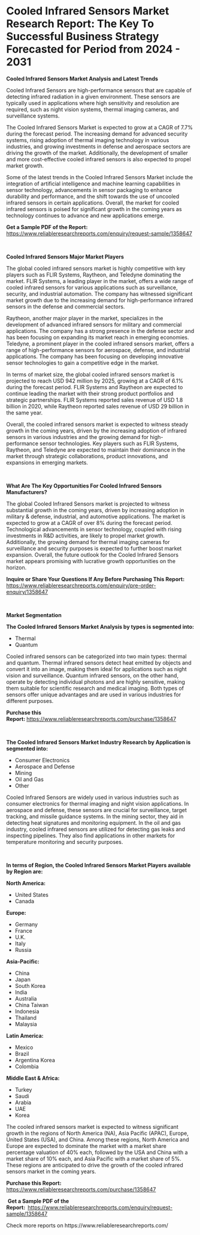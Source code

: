 <p><h1>Cooled Infrared Sensors Market Research Report: The Key To Successful Business Strategy Forecasted for Period from 2024 - 2031</h1></p><p><strong>Cooled Infrared Sensors Market Analysis and Latest Trends</strong></p>
<p><p>Cooled Infrared Sensors are high-performance sensors that are capable of detecting infrared radiation in a given environment. These sensors are typically used in applications where high sensitivity and resolution are required, such as night vision systems, thermal imaging cameras, and surveillance systems.</p><p>The Cooled Infrared Sensors Market is expected to grow at a CAGR of 7.7% during the forecast period. The increasing demand for advanced security systems, rising adoption of thermal imaging technology in various industries, and growing investments in defense and aerospace sectors are driving the growth of the market. Additionally, the development of smaller and more cost-effective cooled infrared sensors is also expected to propel market growth.</p><p>Some of the latest trends in the Cooled Infrared Sensors Market include the integration of artificial intelligence and machine learning capabilities in sensor technology, advancements in sensor packaging to enhance durability and performance, and the shift towards the use of uncooled infrared sensors in certain applications. Overall, the market for cooled infrared sensors is poised for significant growth in the coming years as technology continues to advance and new applications emerge.</p></p>
<p><strong>Get a Sample PDF of the Report:&nbsp;</strong> <a href="https://www.reliableresearchreports.com/enquiry/request-sample/1358647">https://www.reliableresearchreports.com/enquiry/request-sample/1358647</a></p>
<p>&nbsp;</p>
<p><strong>Cooled Infrared Sensors Major Market Players</strong></p>
<p><p>The global cooled infrared sensors market is highly competitive with key players such as FLIR Systems, Raytheon, and Teledyne dominating the market. FLIR Systems, a leading player in the market, offers a wide range of cooled infrared sensors for various applications such as surveillance, security, and industrial automation. The company has witnessed significant market growth due to the increasing demand for high-performance infrared sensors in the defense and commercial sectors.</p><p>Raytheon, another major player in the market, specializes in the development of advanced infrared sensors for military and commercial applications. The company has a strong presence in the defense sector and has been focusing on expanding its market reach in emerging economies. Teledyne, a prominent player in the cooled infrared sensors market, offers a range of high-performance sensors for aerospace, defense, and industrial applications. The company has been focusing on developing innovative sensor technologies to gain a competitive edge in the market.</p><p>In terms of market size, the global cooled infrared sensors market is projected to reach USD 942 million by 2025, growing at a CAGR of 6.1% during the forecast period. FLIR Systems and Raytheon are expected to continue leading the market with their strong product portfolios and strategic partnerships. FLIR Systems reported sales revenue of USD 1.8 billion in 2020, while Raytheon reported sales revenue of USD 29 billion in the same year.</p><p>Overall, the cooled infrared sensors market is expected to witness steady growth in the coming years, driven by the increasing adoption of infrared sensors in various industries and the growing demand for high-performance sensor technologies. Key players such as FLIR Systems, Raytheon, and Teledyne are expected to maintain their dominance in the market through strategic collaborations, product innovations, and expansions in emerging markets.</p></p>
<p>&nbsp;</p>
<p><strong>What Are The Key Opportunities For Cooled Infrared Sensors Manufacturers?</strong></p>
<p><p>The global Cooled Infrared Sensors market is projected to witness substantial growth in the coming years, driven by increasing adoption in military & defense, industrial, and automotive applications. The market is expected to grow at a CAGR of over 8% during the forecast period. Technological advancements in sensor technology, coupled with rising investments in R&D activities, are likely to propel market growth. Additionally, the growing demand for thermal imaging cameras for surveillance and security purposes is expected to further boost market expansion. Overall, the future outlook for the Cooled Infrared Sensors market appears promising with lucrative growth opportunities on the horizon.</p></p>
<p><strong>Inquire or Share Your Questions If Any Before Purchasing This Report:</strong> <a href="https://www.reliableresearchreports.com/enquiry/pre-order-enquiry/1358647">https://www.reliableresearchreports.com/enquiry/pre-order-enquiry/1358647</a></p>
<p>&nbsp;</p>
<p><strong>Market Segmentation</strong></p>
<p><strong>The Cooled Infrared Sensors Market Analysis by types is segmented into:</strong></p>
<p><ul><li>Thermal</li><li>Quantum</li></ul></p>
<p><p>Cooled infrared sensors can be categorized into two main types: thermal and quantum. Thermal infrared sensors detect heat emitted by objects and convert it into an image, making them ideal for applications such as night vision and surveillance. Quantum infrared sensors, on the other hand, operate by detecting individual photons and are highly sensitive, making them suitable for scientific research and medical imaging. Both types of sensors offer unique advantages and are used in various industries for different purposes.</p></p>
<p><strong>Purchase this Report:&nbsp;</strong><a href="https://www.reliableresearchreports.com/purchase/1358647">https://www.reliableresearchreports.com/purchase/1358647</a></p>
<p>&nbsp;</p>
<p><strong>The Cooled Infrared Sensors Market Industry Research by Application is segmented into:</strong></p>
<p><ul><li>Consumer Electronics</li><li>Aerospace and Defense</li><li>Mining</li><li>Oil and Gas</li><li>Other</li></ul></p>
<p><p>Cooled Infrared Sensors are widely used in various industries such as consumer electronics for thermal imaging and night vision applications. In aerospace and defense, these sensors are crucial for surveillance, target tracking, and missile guidance systems. In the mining sector, they aid in detecting heat signatures and monitoring equipment. In the oil and gas industry, cooled infrared sensors are utilized for detecting gas leaks and inspecting pipelines. They also find applications in other markets for temperature monitoring and security purposes.</p></p>
<p>&nbsp;</p>
<p><strong>In terms of Region, the Cooled Infrared Sensors Market Players available by Region are:</strong></p>
<p>
    <p> <strong> North America: </strong>
        <ul>
            <li>United States</li>
            <li>Canada</li>
        </ul>
        </p> 
    <p> <strong> Europe: </strong>
        <ul>
            <li>Germany</li>
            <li>France</li>
            <li>U.K.</li>
            <li>Italy</li>
            <li>Russia</li>
        </ul>
        </p> 
    <p> <strong> Asia-Pacific: </strong>
        <ul>
            <li>China</li>
            <li>Japan</li>
            <li>South Korea</li>
            <li>India</li>
            <li>Australia</li>
            <li>China Taiwan</li>
            <li>Indonesia</li>
            <li>Thailand</li>
            <li>Malaysia</li>
        </ul>
        </p> 
    <p> <strong> Latin America: </strong>
        <ul>
            <li>Mexico</li>
            <li>Brazil</li>
            <li>Argentina Korea</li>
            <li>Colombia</li>
        </ul>
        </p> 
    <p> <strong> Middle East & Africa: </strong>
        <ul>
            <li>Turkey</li>
            <li>Saudi</li>
            <li>Arabia</li>
            <li>UAE</li>
            <li>Korea</li>
        </ul>
    </p>
    </p>
<p><p>The cooled infrared sensors market is expected to witness significant growth in the regions of North America (NA), Asia Pacific (APAC), Europe, United States (USA), and China. Among these regions, North America and Europe are expected to dominate the market with a market share percentage valuation of 40% each, followed by the USA and China with a market share of 10% each, and Asia Pacific with a market share of 5%. These regions are anticipated to drive the growth of the cooled infrared sensors market in the coming years.</p></p>
<p><strong>Purchase this Report: </strong><a href="https://www.reliableresearchreports.com/purchase/1358647">https://www.reliableresearchreports.com/purchase/1358647</a></p>
<p>&nbsp;<strong>Get a Sample PDF of the Report:&nbsp;&nbsp;</strong><a href="https://www.reliableresearchreports.com/enquiry/request-sample/1358647">https://www.reliableresearchreports.com/enquiry/request-sample/1358647</a></p>
<p><strong></strong></p>
<p>Check more reports on https://www.reliableresearchreports.com/</p>